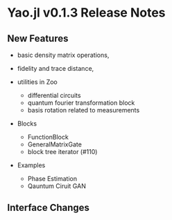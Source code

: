 # Yao.jl v0.1.3 Release Notes

## New Features
* basic density matrix operations,
* fidelity and trace distance,

* utilities in Zoo
    * differential circuits
    * quantum fourier transformation block
    * basis rotation related to measurements

* Blocks
    * FunctionBlock
    * GeneralMatrixGate
    * block tree iterator (#110)

* Examples
    * Phase Estimation
    * Qauntum Ciruit GAN

## Interface Changes
